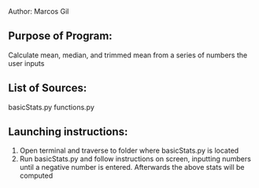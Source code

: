 Author: Marcos Gil

Purpose of Program: 
-------------------

Calculate mean, median, and trimmed mean from a series of numbers the user inputs


List of Sources:
----------------

basicStats.py
functions.py

Launching instructions:
-----------------------

1. Open terminal and traverse to folder where basicStats.py is located
2. Run basicStats.py and follow instructions on screen, inputting numbers until a negative number is entered. Afterwards the above stats will be computed
